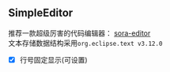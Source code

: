 ## SimpleEditor
推荐一款超级厉害的代码编辑器： [sora-editor](https://github.com/Rosemoe/sora-editor)  
文本存储数据结构采用`org.eclipse.text v3.12.0`

- [x] 行号固定显示(可设置)
